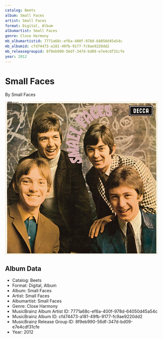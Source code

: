 ```yaml
---
catalog: Beets
album: Small Faces
artist: Small Faces
format: Digital, Album
albumartist: Small Faces
genre: Close Harmony
mb_albumartistid: 7771a68c-ef6a-400f-978d-64050d45a54c
mb_albumid: cfd74473-a181-49fb-9177-fc9ae9220dd2
mb_releasegroupid: 8f9eb990-56df-347d-bd09-e7e4cdf31cfe
year: 2012
---
```


# Small Faces

By Small Faces

![](../../assets/beetscovers/Small_Faces-Small_Faces.jpg)

## Album Data

- Catalog: Beets
- Format: Digital, Album
- Album: Small Faces
- Artist: Small Faces
- Albumartist: Small Faces
- Genre: Close Harmony
- MusicBrainz Album Artist ID: 7771a68c-ef6a-400f-978d-64050d45a54c
- MusicBrainz Album ID: cfd74473-a181-49fb-9177-fc9ae9220dd2
- MusicBrainz Release Group ID: 8f9eb990-56df-347d-bd09-e7e4cdf31cfe
- Year: 2012


